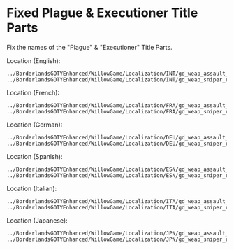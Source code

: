 # Fixed Plague & Executioner Title Parts
Fix the names of the "Plague" & "Executioner" Title Parts.

Location (English):
```
../BorderlandsGOTYEnhanced/WillowGame/Localization/INT/gd_weap_assault_shotgun.INT
../BorderlandsGOTYEnhanced/WillowGame/Localization/INT/gd_weap_sniper_rifle_semiauto.INT
```

Location (French):
```
../BorderlandsGOTYEnhanced/WillowGame/Localization/FRA/gd_weap_assault_shotgun.fra
../BorderlandsGOTYEnhanced/WillowGame/Localization/FRA/gd_weap_sniper_rifle_semiauto.fra
```

Location (German):
```
../BorderlandsGOTYEnhanced/WillowGame/Localization/DEU/gd_weap_assault_shotgun.deu
../BorderlandsGOTYEnhanced/WillowGame/Localization/DEU/gd_weap_sniper_rifle_semiauto.deu
```

Location (Spanish):
```
../BorderlandsGOTYEnhanced/WillowGame/Localization/ESN/gd_weap_assault_shotgun.esn
../BorderlandsGOTYEnhanced/WillowGame/Localization/ESN/gd_weap_sniper_rifle_semiauto.esn
```

Location (Italian):
```
../BorderlandsGOTYEnhanced/WillowGame/Localization/ITA/gd_weap_assault_shotgun.ita
../BorderlandsGOTYEnhanced/WillowGame/Localization/ITA/gd_weap_sniper_rifle_semiauto.ita
```

Location (Japanese):
```
../BorderlandsGOTYEnhanced/WillowGame/Localization/JPN/gd_weap_assault_shotgun.jpn
../BorderlandsGOTYEnhanced/WillowGame/Localization/JPN/gd_weap_sniper_rifle_semiauto.jpn
```
